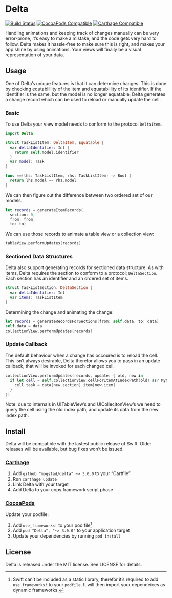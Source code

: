 # Delta

[![Build Status](https://img.shields.io/circleci/project/mogstad/delta.svg?style=flat-square)](https://circleci.com/gh/mogstad/delta)
[![CocoaPods Compatible](https://img.shields.io/cocoapods/v/Delta.svg?style=flat-square)](https://cocoapods.org/pods/Delta)
[![Carthage Compatible](https://img.shields.io/badge/Carthage-compatible-4BC51D.svg?style=flat-square)](https://github.com/Carthage/Carthage)

Handling animations and keeping track of changes manually can be very error-prone,
it’s easy to make a mistake, and the code gets very hard to follow. Delta makes 
it hassle-free to make sure this is right, and makes your app shine by using 
animations. Your views will finally be a visual representation of your data.

## Usage

One of Delta’s unique features is that it can determine changes. This is done by
checking equtablillity of the item and equatabillity of its identifier. If the
identifier is the same, but the model is no longer equatable, Delta generates a
change record which can be used to reload or manually update the cell.

### Basic

To use Delta your view model needs to conform to the protocol `DeltaItem`.

```swift
import Delta

struct TaskListItem: DeltaItem, Equatable {
  var deltaIdentifier: Int {
    return self.model.identifier
  }
  var model: Task
}

func ==(lhs: TaskListItem, rhs: TaskListItem) -> Bool {
  return lhs.model == rhs.model
}
```

We can then figure out the difference between two ordered set of our models.

```swift
let records = generateItemRecords(
  section: 0, 
  from: from, 
  to: to)
```

We can use those records to animate a table view or a collection view:

```swift
tableView.performUpdates(records)
```

### Sectioned Data Structures

Delta also support generating records for sectioned data structure. As with
items, Delta requires the section to conform to a protocol; `DeltaSection`. Each
section has an identifier and an ordered set of items.

```swift
struct TaskListSection: DeltaSection {
  var deltaIdentifier: Int
  var items: TaskListItem
}
```

Determining the change and animating the change:

```swift
let records = generateRecordsForSections(from: self.data, to: data)
self.data = data
collectionView.performUpdates(records)
```

### Update Callback

The default behaviour when a change has occoured is to reload the cell. This
isn’t always desirable, Delta therefor allows you to pass in an update callback,
that will be invoked for each changed cell.

```swift
collectionView.performUpdates(records, update: { old, new in 
  if let cell = self.collectionView.cellForItemAtIndexPath(old) as? MyCollectionViewCell {
    cell.task = data[new.section].item[new.item]
  }
})
```

Note: due to internals in UITableView’s and UICollecitonView’s we need to query
the cell using the old index path, and update its data from the new index path.

## Install

Delta will be compatible with the lastest public release of Swift. Older
releases will be available, but bug fixes won’t be issued.

### [Carthage](https://github.com/carthage/carthage)

1. Add `github "mogstad/delta" ~> 3.0.0` to your “Cartfile”
2. Run `carthage update`
3. Link Delta with your target
4. Add Delta to your copy framework script phase

### [CocoaPods](https://cocoapods.org)

Update your podfile:

1. Add `use_frameworks!` to your pod file[^1]
2. Add `pod "Delta", "~> 3.0.0"` to your application target
3. Update your dependencies by running `pod install`

[^1]: Swift can’t be included as a static library, therefor it’s required to add
`use_frameworks!` to your `podfile`. It will then import your dependeices as
dynamic frameworks.

## License

Delta is released under the MIT license. See LICENSE for details.
